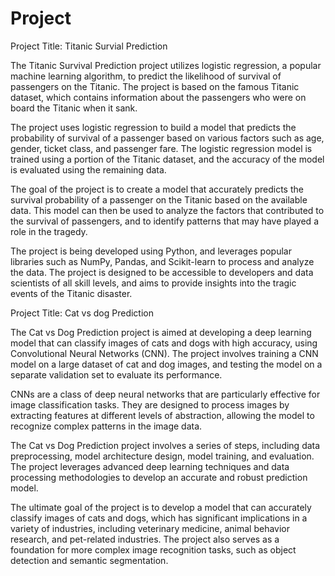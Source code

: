 # Project

Project Title: Titanic Survial Prediction

The Titanic Survival Prediction project utilizes logistic regression, a popular machine learning algorithm, to predict the likelihood of survival of passengers on 
the Titanic. The project is based on the famous Titanic dataset, which contains information about the passengers who were on board the Titanic when it sank.

The project uses logistic regression to build a model that predicts the probability of survival of a passenger based on various factors such as age, gender, ticket 
class, and passenger fare. The logistic regression model is trained using a portion of the Titanic dataset, and the accuracy of the model is evaluated using the 
remaining data.

The goal of the project is to create a model that accurately predicts the survival probability of a passenger on the Titanic based on the available data. This model
can then be used to analyze the factors that contributed to the survival of passengers, and to identify patterns that may have played a role in the tragedy.

The project is being developed using Python, and leverages popular libraries such as NumPy, Pandas, and Scikit-learn to process and analyze the data. The project 
is designed to be accessible to developers and data scientists of all skill levels, and aims to provide insights into the tragic events of the Titanic disaster.








Project Title: Cat vs dog Prediction

The Cat vs Dog Prediction project is aimed at developing a deep learning model that can classify images of cats and dogs with high accuracy, using Convolutional Neural Networks (CNN). The project involves training a CNN model on a large dataset of cat and dog images, and testing the model on a separate validation set to evaluate its performance.

CNNs are a class of deep neural networks that are particularly effective for image classification tasks. They are designed to process images by extracting features at different levels of abstraction, allowing the model to recognize complex patterns in the image data.

The Cat vs Dog Prediction project involves a series of steps, including data preprocessing, model architecture design, model training, and evaluation. The project leverages advanced deep learning techniques and data processing methodologies to develop an accurate and robust prediction model.

The ultimate goal of the project is to develop a model that can accurately classify images of cats and dogs, which has significant implications in a variety of industries, including veterinary medicine, animal behavior research, and pet-related industries. The project also serves as a foundation for more complex image recognition tasks, such as object detection and semantic segmentation.

